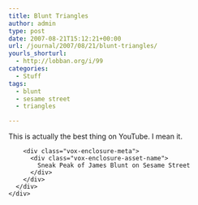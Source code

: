 ```yaml
---
title: Blunt Triangles
author: admin
type: post
date: 2007-08-21T15:12:21+00:00
url: /journal/2007/08/21/blunt-triangles/
yourls_shorturl:
  - http://lobban.org/i/99
categories:
  - Stuff
tags:
  - blunt
  - sesame street
  - triangles

---
```

This is actually the best thing on YouTube. I mean it.

<div class="vox-enclosure vox-enclosure-center vox-enclosure-extra-large vox-video-enclosure">
  <div class="vox-enclosure-inner">
    <div class="vox-enclosure-list">
      <div class="vox-enclosure-item vox-video-asset vox-last">
        <div class="vox-enclosure-image">
        </div>
        
        <div class="vox-enclosure-meta">
          <div class="vox-enclosure-asset-name">
            Sneak Peak of James Blunt on Sesame Street
          </div>
        </div>
      </div>
    </div>
  </div>
</div>



<div>
</div></p>